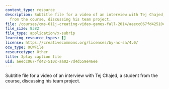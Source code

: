 ```yaml
---
content_type: resource
description: Subtitle file for a video of an interview with Tej Chajed, a student
  from the course, discussing his team project.
file: /courses/cms-611j-creating-video-games-fall-2014/aeecc067fd42510caa027d4d559e46ee_bgMZSJ2rfNc.vtt
file_size: 8382
file_type: application/x-subrip
learning_resource_types: []
license: https://creativecommons.org/licenses/by-nc-sa/4.0/
ocw_type: OCWFile
resourcetype: Other
title: 3play caption file
uid: aeecc067-fd42-510c-aa02-7d4d559e46ee
---
```

Subtitle file for a video of an interview with Tej Chajed, a student from the course, discussing his team project.